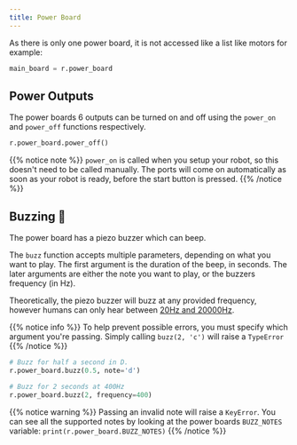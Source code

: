 ```yaml
---
title: Power Board
---
```


As there is only one power board, it is not accessed like a list like motors for example:

```python
main_board = r.power_board
```

## Power Outputs
The power boards 6 outputs can be turned on and off using the `power_on` and `power_off` functions respectively.

```python
r.power_board.power_off()
```

{{% notice note %}}
`power_on` is called when you setup your robot, so this doesn't need to be called manually. The ports will come on automatically as soon as your robot is ready, before the start button is pressed.
{{% /notice %}}

## Buzzing :bee:

The power board has a piezo buzzer which can beep.

The `buzz` function accepts multiple parameters, depending on what you want to play. The first argument is the duration of the beep, in seconds. The later arguments are either the note you want to play, or the buzzers frequency (in Hz).

Theoretically, the piezo buzzer will buzz at any provided frequency, however humans can only hear between [20Hz and 20000Hz](https://en.wikipedia.org/wiki/Hearing_range#Humans).  

{{% notice info %}}
To help prevent possible errors, you must specify which argument you're passing. Simply calling `buzz(2, 'c')` will raise a `TypeError`
{{% /notice %}}


```python
# Buzz for half a second in D.
r.power_board.buzz(0.5, note='d')

# Buzz for 2 seconds at 400Hz
r.power_board.buzz(2, frequency=400)
```

{{% notice warning %}}
Passing an invalid note will raise a `KeyError`. You can see all the supported notes by looking at the power boards `BUZZ_NOTES` variable: `print(r.power_board.BUZZ_NOTES)`
{{% /notice %}}



